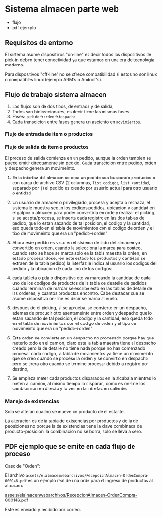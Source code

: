 # Sistema almacen parte web

* flujo
* pdf ejemplo

## Requisitos de entorno

El sistema asume dispositivos "on-line" es decir 
todos los dispositivos de pick-in deben tener conectividad 
ya que estamos en una era de tecnologia moderna.

Para dispositivos "off-line" no se ofrece compatibilidad 
si estos no son linux o compatibles linux (ejemplo ARM's o Androit's).

## Flujo de trabajo sistema almacen

1. Los flujos son de dos tipos, de entrada y de salida, 
2. Todos son bidireccionales, es decir tiene las mismas fases
3. Fases: `pedido`->`orden`->`despacho`
4. Cada transcicion entre fases genera un asciento en `movimientos`.

### Flujo de entrada de item o productos



### Flujo de salida de item o productos

El proceso de salida comienza en un pedido, aunque 
la orden tambien se puede emitir directamente sin pedido.
Cada transcicion entre pedido, orden y despacho genera un movimeinto.

1. En la interfaz del almacen se crea un pedido sea buscando productos 
o con carga de archivo CSV (2 columnas, `list_codigos`, `list_cantidad`, separado por `|`)
el pedido es creado por usuario actual para otro usuario o entidad

2. Un usuario de almacen o privilegiado, procesa y acepta o rechaza, 
el sistema le muestra segun los codigos pedidos, ubicacion y cantidad 
en el galpon o almacen para poder convertirla en orde y realizar el picking, 
si se acepta/procesa, se inserta cada registro en las dos tablas de pedido, 
que lo estan sacando de tal posicion, el codigo y la cantidad, 
eso queda todo en el tabla de movimientos con el codigo de orden 
y el tipo de movimeinto que era un "pedido->orden"


3. Ahora este pedido es visto en el sistema de lado del almacen 
ya convertido en orden, cuando la selecciona la marca para conteo, 
cuando esto se hace se marca solo en la tabla maestra la orden, 
en estado procesandose, (en este estado los productos y cantidad se extraen de la tabla pedido)
la interfaz le indica al usuario los codigos del pedido y la ubicacion 
de cada uno de los codigos:

4. cada tableta o pda o dispositivo etc va marcando la cantidad de cada 
uno de los codigos de productos de la tabla de deatelle de pedidos, 
cuando terminan de marcar se escribe esto en las tablas de detalle 
de las ordenes, y cuantos productos encontro.
Cabe destacar que se asume dispositivo on-line es decir se marca al vuelo.

5. despues de el picking, si se aprueba, se convierte en un despacho, 
ademas de producir otro asentameinto entre orden y despacho 
que lo estan sacando de tal posicion, el codigo y la cantidad, 
eso queda todo en el tabla de movimientos con el codigo de orden 
y el tipo de movimeinto que era un "pedido->orden"

6. Esta orden se convierte en un despacho no procesado porque hay que 
meterlo todo en el camion, claro esta la tabla maestra tiene el despacho 
creado pero la de detalle no tiene nada porque no han comenzado procesar 
cada codigo,  la tabla de movimientos ya tiene un movimeinto que se 
creo cuando se proceso la orden y se convirtio en despacho pero 
se crera otro cuando se termine procesar debido a registro por destino, 

7. Se empieza meter cada productos disparados en la alcabala mientras 
lo meten al camion, al mismo tiempo lo disparan, como es on-line 
los cambios son en directo y lo ven en la intrefaz en caliente.

### Manejo de existencias

Solo se alteran cuadno se mueve un producto de el estante.

La alteracion es de la tabla de existencias por productos 
y de la de peosiciones no porque la de existencias tiene la clave 
combinada de producto-prosicion, la combinacion no se borra, solo se 
lleva a cero.


## PDF ejemplo que se emite en cada flujo de proceso

Caso de "Orden":

El archivo `assets/elalmacenwebarchivos/RecepcionAlmacen-OrdenCompra-000146.pdf` 
es un ejemplo real de una orde para el ingreso de productos al almacen:

[assets/elalmacenwebarchivos/RecepcionAlmacen-OrdenCompra-000146.pdf](assets/elalmacenwebarchivos/RecepcionAlmacen-OrdenCompra-000146.pdf)

Este es enviado y recibido por correo.
